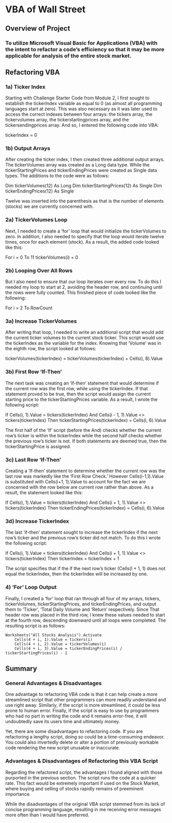 # VBA of Wall Street

## Overview of Project 

### To utilize Microsoft Visual Basic for Applications (VBA) with the intent to refactor a code’s efficiency so that it may be more applicable for analysis of the entire stock market. 

## Refactoring VBA

### 1a) Ticker Index 

Starting with Challenge Starter Code from Module 2, I first sought to establish the tickerIndex variable as equal to 0 (as almost all programming languages start at zero). This was also necessary as it was later used to access the correct indexes between four arrays: the tickers array, the tickervolumes array, the tickerstartingprices array, and the tickersendingprices array. And so, I entered the following code into VBA:

   tickerIndex = 0
  
### 1b) Output Arrays

After creating the ticker index, I then created three additional output arrays. The tickerVolumes array was created as a Long data type. While the tickerStartingPrices and tickerEndingPrices were created as Single data types. The additions to the code were as follows: 

  Dim tickerVolumes(12) As Long
  Dim tickerStartingPrices(12) As Single
  Dim tickerEndingPrices(12) As Single

Twelve was inserted into the parenthesis as that is the number of elements (stocks) we are currently concerned with. 

### 2a) TickerVolumes Loop

Next, I needed to create a ‘for’ loop that would initialize the tickerVolumes to zero. In addition, I also needed to specify that the loop would iterate twelve times, once for each element (stock). As a result, the added code looked like this: 

  For i = 0 To 11
     tickerVolumes(i) = 0
    
### 2b) Looping Over All Rows

But I also need to ensure that our loop iterates over every row. To do this I needed my loop to start at 2, avoiding the header row, and continuing until the rows were fully counted. This finished piece of code looked like the following:

  For i = 2 To RowCount

### 3a) Increase TickerVolumes

After writing that loop, I needed to write an additional script that would add the current ticker volumes to the current stock ticker. This script would use the tickerIndex as the variable for the index. Knowing that ‘Volume’ was in the eighth row, the script looked at follows: 

   tickerVolumes(tickerIndex) = tickerVolumes(tickerIndex) + Cells(i, 8).Value

### 3b) First Row ‘If-Then’ 

The next task was creating an ‘if-then’ statement that would determine if the current row was the first row, while using the tickerIndex. If that statement proved to be true, then the script would assign the current starting price to the tickerStartingPrices variable. As a result, I wrote the following script: 

  If Cells(i, 1).Value = tickers(tickerIndex) And Cells(i - 1, 1).Value <> tickers(tickerIndex) 
  Then tickerStartingPrices(tickerIndex) = Cells(i, 6).Value

The first half of the ‘If’ script (before the And) checks whether the current row’s ticker is within the tickerIndex while the second half checks whether the previous row’s ticker is not. If both statements are deemed true, then the tickerStartingPrice is assigned. 

### 3c) Last Row ‘If-Then’ 

Creating a ‘If-then’ statement to determine whether the current row was the last row was markedly like the ‘First Row Check.’ However Cells(i-1,1).Value is substituted with Cells(i+1, 1).Value to account for the fact we are concerned with the row below are current row rather than above. As a result, the statement looked like this: 

  If Cells(i, 1).Value = tickers(tickerIndex) And Cells(i + 1, 1).Value <> tickers(tickerIndex) 
  Then tickerEndingPrices(tickerIndex) = Cells(i, 6).Value

### 3d) Increase TickerIndex

The last ‘if-then’ statement sought to increase the tickerIndex if the next row’s ticker and the previous row’s ticker did not match. To do this I wrote the following script: 

  If Cells(i, 1).Value = tickers(tickerIndex) And Cells(i + 1, 1).Value <> tickers(tickerIndex) 
  Then tickerIndex = tickerIndex + 1

The script specifies that if the if the next row’s ticker (Cells(I + 1, 1) does not equal the tickerIndex, then the tickerIndex will be increased by one. 

### 4) ‘For’ Loop Output

Finally, I created a ‘for’ loop that ran through all four of my arrays, tickers, tickerVolumes, tickerStartingPrices, and tickerEndingPrices, and output them to ‘Ticker’, ‘Total Daily Volume and ‘Return’ respectively. Since That header row was placed in the third row, I knew these values needed to start at the fourth row, descending downward until all loops were completed. The resulting script is as follows: 
    
    Worksheets("All Stocks Analysis").Activate
        Cells(4 + i, 1).Value = tickers(i)
        Cells(4 + i, 2).Value = tickerVolumes(i)
        Cells(4 + i, 3).Value = tickerEndingPrices(i) / tickerStartingPrices(i) - 1

## Summary

### General Advantages & Disadvantages

One advantage to refactoring VBA code is that it can help create a more streamlined script that other programmers can more readily understand and use right away. Similarly, if the script is more streamlined, it could be less prone to human error. Finally, if the script is easy to use by programmers who had no part in writing the code and it remains error-free, it will undoubtedly save its users time and ultimately money. 

Yet, there are some disadvantages to refactoring code. If you are refactoring a lengthy script, doing so could be a time-consuming endeavor. You could also invertedly delete or alter a portion of previously workable code rendering the new script unusable or inaccurate. 

### Advantages & Disadvantages of Refactoring this VBA Script

Regarding the refactored script, the advantages I found aligned with those purported in the previous section. The script runs the code at a quicker rate. This fact would be extremely important if used on the Stock Market, where buying and selling of stocks rapidly remains of preeminent importance. 

While the disadvantages of the original VBA script stemmed from its lack of concise programming language, resulting in me receiving error messages more often than I would have preferred. 

